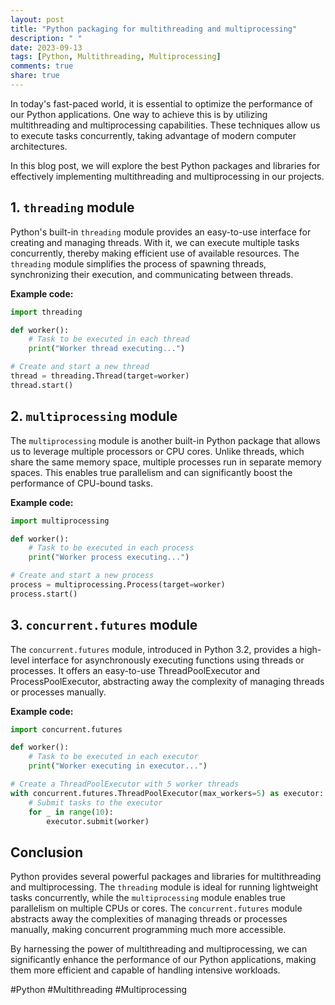 ```yaml
---
layout: post
title: "Python packaging for multithreading and multiprocessing"
description: " "
date: 2023-09-13
tags: [Python, Multithreading, Multiprocessing]
comments: true
share: true
---
```


In today's fast-paced world, it is essential to optimize the performance of our Python applications. One way to achieve this is by utilizing multithreading and multiprocessing capabilities. These techniques allow us to execute tasks concurrently, taking advantage of modern computer architectures.

In this blog post, we will explore the best Python packages and libraries for effectively implementing multithreading and multiprocessing in our projects.

## 1. `threading` module

Python's built-in `threading` module provides an easy-to-use interface for creating and managing threads. With it, we can execute multiple tasks concurrently, thereby making efficient use of available resources. The `threading` module simplifies the process of spawning threads, synchronizing their execution, and communicating between threads.

**Example code:**

```python
import threading

def worker():
    # Task to be executed in each thread
    print("Worker thread executing...")

# Create and start a new thread
thread = threading.Thread(target=worker)
thread.start()
```

## 2. `multiprocessing` module

The `multiprocessing` module is another built-in Python package that allows us to leverage multiple processors or CPU cores. Unlike threads, which share the same memory space, multiple processes run in separate memory spaces. This enables true parallelism and can significantly boost the performance of CPU-bound tasks.

**Example code:**

```python
import multiprocessing

def worker():
    # Task to be executed in each process
    print("Worker process executing...")

# Create and start a new process
process = multiprocessing.Process(target=worker)
process.start()
```

## 3. `concurrent.futures` module

The `concurrent.futures` module, introduced in Python 3.2, provides a high-level interface for asynchronously executing functions using threads or processes. It offers an easy-to-use ThreadPoolExecutor and ProcessPoolExecutor, abstracting away the complexity of managing threads or processes manually.

**Example code:**

```python
import concurrent.futures

def worker():
    # Task to be executed in each executor
    print("Worker executing in executor...")

# Create a ThreadPoolExecutor with 5 worker threads
with concurrent.futures.ThreadPoolExecutor(max_workers=5) as executor:
    # Submit tasks to the executor
    for _ in range(10):
        executor.submit(worker)
```

## Conclusion

Python provides several powerful packages and libraries for multithreading and multiprocessing. The `threading` module is ideal for running lightweight tasks concurrently, while the `multiprocessing` module enables true parallelism on multiple CPUs or cores. The `concurrent.futures` module abstracts away the complexities of managing threads or processes manually, making concurrent programming much more accessible.

By harnessing the power of multithreading and multiprocessing, we can significantly enhance the performance of our Python applications, making them more efficient and capable of handling intensive workloads.

#Python #Multithreading #Multiprocessing